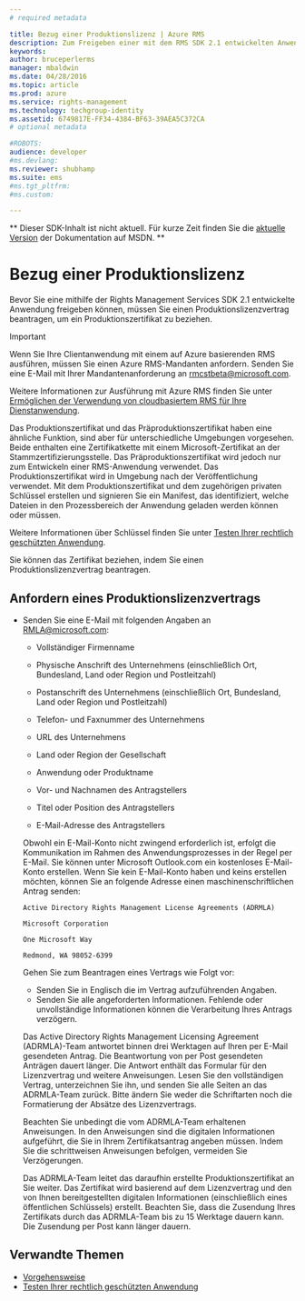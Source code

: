 ```yaml
---
# required metadata

title: Bezug einer Produktionslizenz | Azure RMS
description: Zum Freigeben einer mit dem RMS SDK 2.1 entwickelten Anwendung ist ein Produktionslizenzvertrag erforderlich.
keywords:
author: bruceperlerms
manager: mbaldwin
ms.date: 04/28/2016
ms.topic: article
ms.prod: azure
ms.service: rights-management
ms.technology: techgroup-identity
ms.assetid: 6749817E-FF34-4384-BF63-39AEA5C372CA
# optional metadata

#ROBOTS:
audience: developer
#ms.devlang:
ms.reviewer: shubhamp
ms.suite: ems
#ms.tgt_pltfrm:
#ms.custom:

---
```

** Dieser SDK-Inhalt ist nicht aktuell. Für kurze Zeit finden Sie die [aktuelle Version](https://msdn.microsoft.com/library/windows/desktop/hh535290(v=vs.85).aspx) der Dokumentation auf MSDN. **
# Bezug einer Produktionslizenz

Bevor Sie eine mithilfe der Rights Management Services SDK 2.1 entwickelte Anwendung freigeben können, müssen Sie einen Produktionslizenzvertrag beantragen, um ein Produktionszertifikat zu beziehen.

> [!IMPORTANT]
> Wenn Sie Ihre Clientanwendung mit einem auf Azure basierenden RMS ausführen, müssen Sie einen Azure RMS-Mandanten anfordern. Senden Sie eine E-Mail mit Ihrer Mandantenanforderung an <rmcstbeta@microsoft.com>.

Weitere Informationen zur Ausführung mit Azure RMS finden Sie unter [Ermöglichen der Verwendung von cloudbasiertem RMS für Ihre Dienstanwendung](how-to-use-file-api-with-aadrm-cloud.md).


Das Produktionszertifikat und das Präproduktionszertifikat haben eine ähnliche Funktion, sind aber für unterschiedliche Umgebungen vorgesehen. Beide enthalten eine Zertifikatkette mit einem Microsoft-Zertifikat an der Stammzertifizierungsstelle. Das Präproduktionszertifikat wird jedoch nur zum Entwickeln einer RMS-Anwendung verwendet. Das Produktionszertifikat wird in Umgebung nach der Veröffentlichung verwendet. Mit dem Produktionszertifikat und dem zugehörigen privaten Schlüssel erstellen und signieren Sie ein Manifest, das identifiziert, welche Dateien in den Prozessbereich der Anwendung geladen werden können oder müssen.

Weitere Informationen über Schlüssel finden Sie unter [Testen Ihrer rechtlich geschützten Anwendung](running-your-first-application.md).

Sie können das Zertifikat beziehen, indem Sie einen Produktionslizenzvertrag beantragen.

## Anfordern eines Produktionslizenzvertrags

-   Senden Sie eine E-Mail mit folgenden Angaben an [RMLA@microsoft.com](mailto:rmla@microsoft.com):

    -   Vollständiger Firmenname

    -   Physische Anschrift des Unternehmens (einschließlich Ort, Bundesland, Land oder Region und Postleitzahl)
    -   Postanschrift des Unternehmens (einschließlich Ort, Bundesland, Land oder Region und Postleitzahl)
    -   Telefon- und Faxnummer des Unternehmens
    -   URL des Unternehmens
    -   Land oder Region der Gesellschaft
    -   Anwendung oder Produktname
    -   Vor- und Nachnamen des Antragstellers
    -   Titel oder Position des Antragstellers
    -   E-Mail-Adresse des Antragstellers

    Obwohl ein E-Mail-Konto nicht zwingend erforderlich ist, erfolgt die Kommunikation im Rahmen des Anwendungsprozesses in der Regel per E-Mail. Sie können unter Microsoft Outlook.com ein kostenloses E-Mail-Konto erstellen. Wenn Sie kein E-Mail-Konto haben und keins erstellen möchten, können Sie an folgende Adresse einen maschinenschriftlichen Antrag senden:

    `Active Directory Rights Management License Agreements (ADRMLA)`

    `Microsoft Corporation`

    `One Microsoft Way`

    `Redmond, WA 98052-6399`

    Gehen Sie zum Beantragen eines Vertrags wie Folgt vor:

    -   Senden Sie in Englisch die im Vertrag aufzuführenden Angaben.
    -   Senden Sie alle angeforderten Informationen. Fehlende oder unvollständige Informationen können die Verarbeitung Ihres Antrags verzögern.

    Das Active Directory Rights Management Licensing Agreement (ADRMLA)-Team antwortet binnen drei Werktagen auf Ihren per E-Mail gesendeten Antrag. Die Beantwortung von per Post gesendeten Anträgen dauert länger. Die Antwort enthält das Formular für den Lizenzvertrag und weitere Anweisungen. Lesen Sie den vollständigen Vertrag, unterzeichnen Sie ihn, und senden Sie alle Seiten an das ADRMLA-Team zurück. Bitte ändern Sie weder die Schriftarten noch die Formatierung der Absätze des Lizenzvertrags.

    Beachten Sie unbedingt die vom ADRMLA-Team erhaltenen Anweisungen. In den Anweisungen sind die digitalen Informationen aufgeführt, die Sie in Ihrem Zertifikatsantrag angeben müssen. Indem Sie die schrittweisen Anweisungen befolgen, vermeiden Sie Verzögerungen.

    Das ADRMLA-Team leitet das daraufhin erstellte Produktionszertifikat an Sie weiter. Das Zertifikat wird basierend auf dem Lizenzvertrag und den von Ihnen bereitgestellten digitalen Informationen (einschließlich eines öffentlichen Schlüssels) erstellt. Beachten Sie, dass die Zusendung Ihres Zertifikats durch das ADRMLA-Team bis zu 15 Werktage dauern kann. Die Zusendung per Post kann länger dauern.

## Verwandte Themen

* [Vorgehensweise](how-to-use-msipc.md)
* [Testen Ihrer rechtlich geschützten Anwendung](running-your-first-application.md)
 

 





<!--HONumber=Jun16_HO1-->



